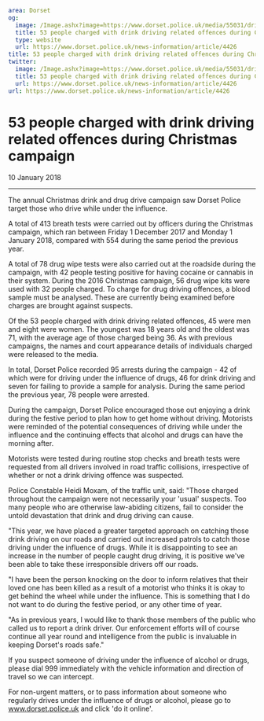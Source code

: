 ```yaml
area: Dorset
og:
  image: /Image.ashx?image=https://www.dorset.police.uk/media/55031/drink-drive-test.jpg&amp;amp;width=150
  title: 53 people charged with drink driving related offences during Christmas campaign
  type: website
  url: https://www.dorset.police.uk/news-information/article/4426
title: 53 people charged with drink driving related offences during Christmas campaign |
twitter:
  image: /Image.ashx?image=https://www.dorset.police.uk/media/55031/drink-drive-test.jpg&amp;amp;width=150
  title: 53 people charged with drink driving related offences during Christmas campaign
  url: https://www.dorset.police.uk/news-information/article/4426
url: https://www.dorset.police.uk/news-information/article/4426
```

# 53 people charged with drink driving related offences during Christmas campaign

10 January 2018

* * *

The annual Christmas drink and drug drive campaign saw Dorset Police target those who drive while under the influence.

A total of 413 breath tests were carried out by officers during the Christmas campaign, which ran between Friday 1 December 2017 and Monday 1 January 2018, compared with 554 during the same period the previous year.

A total of 78 drug wipe tests were also carried out at the roadside during the campaign, with 42 people testing positive for having cocaine or cannabis in their system. During the 2016 Christmas campaign, 56 drug wipe kits were used with 32 people charged. To charge for drug driving offences, a blood sample must be analysed. These are currently being examined before charges are brought against suspects.

Of the 53 people charged with drink driving related offences, 45 were men and eight were women. The youngest was 18 years old and the oldest was 71, with the average age of those charged being 36. As with previous campaigns, the names and court appearance details of individuals charged were released to the media.

In total, Dorset Police recorded 95 arrests during the campaign - 42 of which were for driving under the influence of drugs, 46 for drink driving and seven for failing to provide a sample for analysis. During the same period the previous year, 78 people were arrested.

During the campaign, Dorset Police encouraged those out enjoying a drink during the festive period to plan how to get home without driving. Motorists were reminded of the potential consequences of driving while under the influence and the continuing effects that alcohol and drugs can have the morning after.

Motorists were tested during routine stop checks and breath tests were requested from all drivers involved in road traffic collisions, irrespective of whether or not a drink driving offence was suspected.

Police Constable Heidi Moxam, of the traffic unit, said: "Those charged throughout the campaign were not necessarily your 'usual' suspects. Too many people who are otherwise law-abiding citizens, fail to consider the untold devastation that drink and drug driving can cause.

"This year, we have placed a greater targeted approach on catching those drink driving on our roads and carried out increased patrols to catch those driving under the influence of drugs. While it is disappointing to see an increase in the number of people caught drug driving, it is positive we've been able to take these irresponsible drivers off our roads.

"I have been the person knocking on the door to inform relatives that their loved one has been killed as a result of a motorist who thinks it is okay to get behind the wheel while under the influence. This is something that I do not want to do during the festive period, or any other time of year.

"As in previous years, I would like to thank those members of the public who called us to report a drink driver. Our enforcement efforts will of course continue all year round and intelligence from the public is invaluable in keeping Dorset's roads safe."

If you suspect someone of driving under the influence of alcohol or drugs, please dial 999 immediately with the vehicle information and direction of travel so we can intercept.

For non-urgent matters, or to pass information about someone who regularly drives under the influence of drugs or alcohol, please go to www.dorset.police.uk and click 'do it online'.

